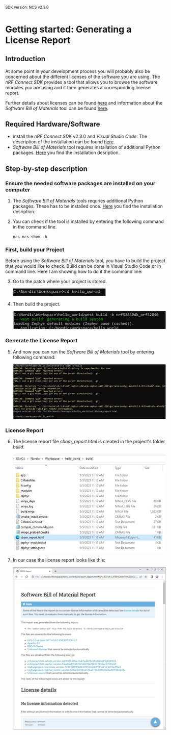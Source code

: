 <sup>SDK version: NCS v2.3.0</sup>

# Getting started: Generating a License Report

## Introduction

At some point in your development process you will probably also be concerned about the different licenses of the software you are using. The _nRF Connect SDK_ provides a tool that allows you to browse the software modules you are using and it then generates a corresponding license report. 

Further details about licenses can be found [here](https://developer.nordicsemi.com/nRF_Connect_SDK/doc/latest/nrf/introduction.html#licenses) and information about the _Software Bill of Materials_ tool can be found [here](https://developer.nordicsemi.com/nRF_Connect_SDK/doc/latest/nrf/scripts/west_commands/sbom/README.html#). 


## Required Hardware/Software
- install the _nRF Connect SDK_ v2.3.0 and _Visual Studio Code_. The description of the installation can be found [here](https://developer.nordicsemi.com/nRF_Connect_SDK/doc/2.3.0/nrf/getting_started/assistant.html#).
- _Software Bill of Materials_ tool requires installation of additional Python packages. [Here](https://developer.nordicsemi.com/nRF_Connect_SDK/doc/latest/nrf/scripts/west_commands/sbom/README.html#requirements) you find the installation desription.


## Step-by-step description 

### Ensure the needed software packages are installed on your computer

1) The _Software Bill of Materials_ tools requries additional Python packages. These has to be installed once. [Here](https://developer.nordicsemi.com/nRF_Connect_SDK/doc/latest/nrf/scripts/west_commands/sbom/README.html#requirements) you find the installation desription.

2) You can check if the tool is installed by entering the following command in the command line. 

       ncs ncs-sbom -h
       
### First, build your Project

Before using the _Software Bill of Materials_ tool, you have to build the project that you would like to check. Build can be done in Visual Studio Code or in command line. Here I am showing how to do it the command line:

3) Go to the patch where your project is stored.

   ![image](images/sbom_ProjectPath.jpg)

4) Then build the project. 

   ![image](images/sbom_Build.jpg)
   
### Generate the License Report

5) And now you can run the _Software Bill of Materials_ tool by entering following command:

   ![image](images/sbom_sbom.jpg)
   
### License Report

6) The license report file _sbom_report.html_ is created in the project's folder _build_.

   ![image](images/sbom_ReportFile.jpg)

7) In our case the license report looks like this:

   ![image](images/sbom_Report.jpg)
 
